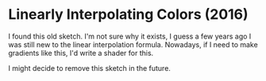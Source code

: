 # Linearly Interpolating Colors (2016)

I found this old sketch. I'm not sure why it exists, I guess a few years ago
I was still new to the linear interpolation formula. Nowadays, if I need to
make gradients like this, I'd write a shader for this.

I might decide to remove this sketch in the future.